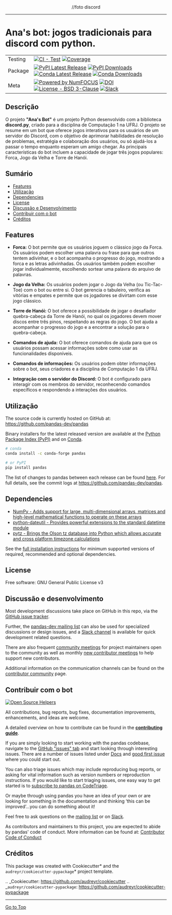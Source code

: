 <div align="center">
  <img src=""><br>
  //foto discord
</div>

---

# Ana's bot: jogos tradicionais para discord com python.

|         |                                                                                                                                                                                                                                                                                                                                                                                                                                                                                                                                                                                        |
| ------- | -------------------------------------------------------------------------------------------------------------------------------------------------------------------------------------------------------------------------------------------------------------------------------------------------------------------------------------------------------------------------------------------------------------------------------------------------------------------------------------------------------------------------------------------------------------------------------------- |
| Testing | [![CI - Test](https://github.com/pandas-dev/pandas/actions/workflows/unit-tests.yml/badge.svg)](https://github.com/pandas-dev/pandas/actions/workflows/unit-tests.yml) [![Coverage](https://codecov.io/github/pandas-dev/pandas/coverage.svg?branch=main)](https://codecov.io/gh/pandas-dev/pandas)                                                                                                                                                                                                                                                                                    |
| Package | [![PyPI Latest Release](https://img.shields.io/pypi/v/pandas.svg)](https://pypi.org/project/pandas/) [![PyPI Downloads](https://img.shields.io/pypi/dm/pandas.svg?label=PyPI%20downloads)](https://pypi.org/project/pandas/) [![Conda Latest Release](https://anaconda.org/conda-forge/pandas/badges/version.svg)](https://anaconda.org/conda-forge/pandas) [![Conda Downloads](https://img.shields.io/conda/dn/conda-forge/pandas.svg?label=Conda%20downloads)](https://anaconda.org/conda-forge/pandas)                                                                              |
| Meta    | [![Powered by NumFOCUS](https://img.shields.io/badge/powered%20by-NumFOCUS-orange.svg?style=flat&colorA=E1523D&colorB=007D8A)](https://numfocus.org) [![DOI](https://zenodo.org/badge/DOI/10.5281/zenodo.3509134.svg)](https://doi.org/10.5281/zenodo.3509134) [![License - BSD 3-Clause](https://img.shields.io/pypi/l/pandas.svg)](https://github.com/pandas-dev/pandas/blob/main/LICENSE) [![Slack](https://img.shields.io/badge/join_Slack-information-brightgreen.svg?logo=slack)](https://pandas.pydata.org/docs/dev/development/community.html?highlight=slack#community-slack) |

## Descrição

O projeto **"Ana's Bot"** é um projeto Python desenvolvido com a biblioteca **discord.py**, criado para a disciplina de Computação 1 na UFRJ. O projeto se resume em um bot que oferece jogos interativos para os usuários de um servidor do Discord, com o objetivo de aprimorar habilidades de resolução de problemas, estratégia e colaboração dos usuários, ou só ajudá-los a passar o tempo enquanto esperam um amigo chegar. As principais características do bot incluem a capacidade de jogar três jogos populares: Forca, Jogo da Velha e Torre de Hanói.

## Sumário

- [Features](#features)
- [Utilização](#utilização)
- [Dependencies](#dependencies)
- [License](#license)
- [Discussão e Desenvolvimento](#discussão-e-desenvolvimento)
- [Contribuir com o bot](#contribuir-com-o-bot)
- [Créditos](#créditos)

## Features

- **Forca:** O bot permite que os usuários joguem o clássico jogo da Forca. Os usuários podem escolher uma palavra ou frase para que outros tentem adivinhar, e o bot acompanha o progresso do jogo, mostrando a forca e as letras adivinhadas. Os usuários também podem escolher jogar individualmemte, escolhendo sortear uma palavra do arquivo de palavras.

- **Jogo da Velha:** Os usuários podem jogar o Jogo da Velha (ou Tic-Tac-Toe) com o bot ou entre si. O bot gerencia o tabuleiro, verifica as vitórias e empates e permite que os jogadores se divirtam com esse jogo clássico.

- **Torre de Hanói:** O bot oferece a possibilidade de jogar o desafiador quebra-cabeça da Torre de Hanói, no qual os jogadores devem mover discos entre três pinos, respeitando as regras do jogo. O bot ajuda a acompanhar o progresso do jogo e a encontrar a solução para o quebra-cabeça.

- **Comandos de ajuda:** O bot oferece comandos de ajuda para que os usuários possam acessar informações sobre como usar as funcionalidades disponíveis.

- **Comandos de informações:** Os usuários podem obter informações sobre o bot, seus criadores e a disciplina de Computação 1 da UFRJ.

- **Integração com o servidor do Discord:** O bot é configurado para interagir com os membros do servidor, reconhecendo comandos específicos e respondendo a interações dos usuários.

  [missing-data]: https://pandas.pydata.org/pandas-docs/stable/user_guide/missing_data.html
  [insertion-deletion]: https://pandas.pydata.org/pandas-docs/stable/user_guide/dsintro.html#column-selection-addition-deletion
  [alignment]: https://pandas.pydata.org/pandas-docs/stable/user_guide/dsintro.html?highlight=alignment#intro-to-data-structures
  [groupby]: https://pandas.pydata.org/pandas-docs/stable/user_guide/groupby.html#group-by-split-apply-combine
  [conversion]: https://pandas.pydata.org/pandas-docs/stable/user_guide/dsintro.html#dataframe
  [slicing]: https://pandas.pydata.org/pandas-docs/stable/user_guide/indexing.html#slicing-ranges
  [fancy-indexing]: https://pandas.pydata.org/pandas-docs/stable/user_guide/advanced.html#advanced
  [subsetting]: https://pandas.pydata.org/pandas-docs/stable/user_guide/indexing.html#boolean-indexing
  [merging]: https://pandas.pydata.org/pandas-docs/stable/user_guide/merging.html#database-style-dataframe-or-named-series-joining-merging
  [joining]: https://pandas.pydata.org/pandas-docs/stable/user_guide/merging.html#joining-on-index
  [reshape]: https://pandas.pydata.org/pandas-docs/stable/user_guide/reshaping.html
  [pivot-table]: https://pandas.pydata.org/pandas-docs/stable/user_guide/reshaping.html
  [mi]: https://pandas.pydata.org/pandas-docs/stable/user_guide/indexing.html#hierarchical-indexing-multiindex
  [flat-files]: https://pandas.pydata.org/pandas-docs/stable/user_guide/io.html#csv-text-files
  [excel]: https://pandas.pydata.org/pandas-docs/stable/user_guide/io.html#excel-files
  [db]: https://pandas.pydata.org/pandas-docs/stable/user_guide/io.html#sql-queries
  [hdfstore]: https://pandas.pydata.org/pandas-docs/stable/user_guide/io.html#hdf5-pytables
  [timeseries]: https://pandas.pydata.org/pandas-docs/stable/user_guide/timeseries.html#time-series-date-functionality

## Utilização

The source code is currently hosted on GitHub at:
https://github.com/pandas-dev/pandas

Binary installers for the latest released version are available at the [Python
Package Index (PyPI)](https://pypi.org/project/pandas) and on [Conda](https://docs.conda.io/en/latest/).

```sh
# conda
conda install -c conda-forge pandas
```

```sh
# or PyPI
pip install pandas
```

The list of changes to pandas between each release can be found
[here](https://pandas.pydata.org/pandas-docs/stable/whatsnew/index.html). For full
details, see the commit logs at https://github.com/pandas-dev/pandas.

## Dependencies

- [NumPy - Adds support for large, multi-dimensional arrays, matrices and high-level mathematical functions to operate on these arrays](https://www.numpy.org)
- [python-dateutil - Provides powerful extensions to the standard datetime module](https://dateutil.readthedocs.io/en/stable/index.html)
- [pytz - Brings the Olson tz database into Python which allows accurate and cross platform timezone calculations](https://github.com/stub42/pytz)

See the [full installation instructions](https://pandas.pydata.org/pandas-docs/stable/install.html#dependencies) for minimum supported versions of required, recommended and optional dependencies.

## License

Free software: GNU General Public License v3

## Discussão e desenvolvimento

Most development discussions take place on GitHub in this repo, via the [GitHub issue tracker](https://github.com/pandas-dev/pandas/issues).

Further, the [pandas-dev mailing list](https://mail.python.org/mailman/listinfo/pandas-dev) can also be used for specialized discussions or design issues, and a [Slack channel](https://pandas.pydata.org/docs/dev/development/community.html?highlight=slack#community-slack) is available for quick development related questions.

There are also frequent [community meetings](https://pandas.pydata.org/docs/dev/development/community.html#community-meeting) for project maintainers open to the community as well as monthly [new contributor meetings](https://pandas.pydata.org/docs/dev/development/community.html#new-contributor-meeting) to help support new contributors.

Additional information on the communication channels can be found on the [contributor community](https://pandas.pydata.org/docs/development/community.html) page.

## Contribuir com o bot

[![Open Source Helpers](https://www.codetriage.com/pandas-dev/pandas/badges/users.svg)](https://www.codetriage.com/pandas-dev/pandas)

All contributions, bug reports, bug fixes, documentation improvements, enhancements, and ideas are welcome.

A detailed overview on how to contribute can be found in the **[contributing guide](https://pandas.pydata.org/docs/dev/development/contributing.html)**.

If you are simply looking to start working with the pandas codebase, navigate to the [GitHub "issues" tab](https://github.com/pandas-dev/pandas/issues) and start looking through interesting issues. There are a number of issues listed under [Docs](https://github.com/pandas-dev/pandas/issues?labels=Docs&sort=updated&state=open) and [good first issue](https://github.com/pandas-dev/pandas/issues?labels=good+first+issue&sort=updated&state=open) where you could start out.

You can also triage issues which may include reproducing bug reports, or asking for vital information such as version numbers or reproduction instructions. If you would like to start triaging issues, one easy way to get started is to [subscribe to pandas on CodeTriage](https://www.codetriage.com/pandas-dev/pandas).

Or maybe through using pandas you have an idea of your own or are looking for something in the documentation and thinking ‘this can be improved’...you can do something about it!

Feel free to ask questions on the [mailing list](https://groups.google.com/forum/?fromgroups#!forum/pydata) or on [Slack](https://pandas.pydata.org/docs/dev/development/community.html?highlight=slack#community-slack).

As contributors and maintainers to this project, you are expected to abide by pandas' code of conduct. More information can be found at: [Contributor Code of Conduct](https://github.com/pandas-dev/.github/blob/master/CODE_OF_CONDUCT.md)

## Créditos

This package was created with Cookiecutter* and the `audreyr/cookiecutter-pypackage`* project template.

.. _Cookiecutter: https://github.com/audreyr/cookiecutter
.. _`audreyr/cookiecutter-pypackage`: https://github.com/audreyr/cookiecutter-pypackage

<hr>

[Go to Top](#table-of-contents)
